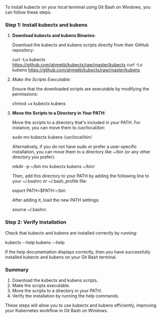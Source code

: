 
To install kubectx on your local terminal using Git Bash on Windows, you can follow these steps:

### Step 1: Install kubectx and kubens

1. **Download kubectx and kubens Binaries:**

   Download the kubectx and kubens scripts directly from their GitHub repository:

   curl -Lo kubectx https://github.com/ahmetb/kubectx/raw/master/kubectx
   curl -Lo kubens https://github.com/ahmetb/kubectx/raw/master/kubens
   

2. *Make the Scripts Executable:*

   Ensure that the downloaded scripts are executable by modifying the permissions:

   chmod +x kubectx kubens
   

3. **Move the Scripts to a Directory in Your PATH:**

   Move the scripts to a directory that's included in your PATH. For instance, you can move them to /usr/local/bin:

   
   sudo mv kubectx kubens /usr/local/bin/
   

   Alternatively, if you do not have sudo or prefer a user-specific installation, you can move them to a directory
   like ~/bin (or any other directory you prefer):

   
   mkdir -p ~/bin
   mv kubectx kubens ~/bin/
   

   Then, add this directory to your PATH by adding the following line to your ~/.bashrc or ~/.bash_profile file:

   export PATH=$PATH:~/bin
   
   After adding it, load the new PATH settings:

   source ~/.bashrc
   

### Step 2: Verify Installation

Check that kubectx and kubens are installed correctly by running:

kubectx --help
kubens --help


If the help documentation displays correctly, then you have successfully installed kubectx and kubens on your Git Bash terminal.

### Summary

1. Download the kubectx and kubens scripts.
2. Make the scripts executable.
3. Move the scripts to a directory in your PATH.
4. Verify the installation by running the help commands.

These steps will allow you to use kubectx and kubens efficiently, improving your Kubernetes workflow in Git Bash on Windows.
